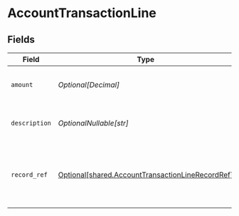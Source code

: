# AccountTransactionLine


## Fields

| Field                                                                                                      | Type                                                                                                       | Required                                                                                                   | Description                                                                                                |
| ---------------------------------------------------------------------------------------------------------- | ---------------------------------------------------------------------------------------------------------- | ---------------------------------------------------------------------------------------------------------- | ---------------------------------------------------------------------------------------------------------- |
| `amount`                                                                                                   | *Optional[Decimal]*                                                                                        | :heavy_minus_sign:                                                                                         | Amount in the bill payment currency.                                                                       |
| `description`                                                                                              | *OptionalNullable[str]*                                                                                    | :heavy_minus_sign:                                                                                         | Description of the account transaction.                                                                    |
| `record_ref`                                                                                               | [Optional[shared.AccountTransactionLineRecordRef]](../../models/shared/accounttransactionlinerecordref.md) | :heavy_minus_sign:                                                                                         | Links an account transaction line to the underlying record that created it.                                |